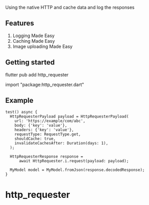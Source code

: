 
Using the native HTTP and cache data and log the responses

## Features

1. Logging Made Easy
2. Caching Made Easy
3. Image uploading Made Easy

## Getting started

flutter pub add http_requester

import "package:http_requester.dart"

## Example

```
test() async {
  HttpRequesterPayload payload = HttpRequesterPayload(
    url: 'https://example/com/abc',
    body: {'key': 'value'},
    headers: {'key': 'value'},
    requestType: RequestType.get,
    shouldCache: true,
    invalidateCachesAfter: Duration(days: 1),
  );

  HttpRequesterResponse response =
      await HttpRequester.i.request(payload: payload);

  MyModel model = MyModel.fromJson(response.decodedResponse);
}
```

# http_requester
